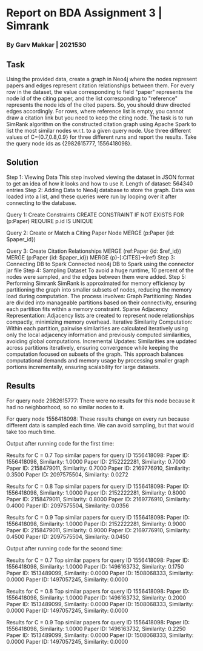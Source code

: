 # Report on BDA Assignment 3 | Simrank
### By Garv Makkar | 2021530

## Task
Using the provided data, create a graph in Neo4j where the nodes represent papers and edges represent citation relationships between them. For every row in the dataset, the value corresponding to field "paper" represents the node id of the citing paper, and the list corresponding to "reference" represents the node ids of the cited papers. So, you should draw directed edges accordingly. For rows, where reference list is empty, you cannot draw a citation link but you need to keep the citing node. The task is to run SimRank algorithm on the constructed citation graph using Apache Spark to list the most similar nodes w.r.t. to a given query node. Use three different values of C={0.7,0.8,0.9} for three different runs and report the results. Take the query node ids as {2982615777, 1556418098}.

## Solution
Step 1: Viewing Data 
This step involved viewing the dataset in JSON format to get an idea of how it looks and how to use it.
Length of dataset: 564340 entries
Step 2: Adding Data to Neo4j database to store the graph.
Data was loaded into a list, and these queries were run by looping over it after connecting to the database.

Query 1: Create Constraints
CREATE CONSTRAINT IF NOT EXISTS FOR (p:Paper) REQUIRE p.id IS UNIQUE

Query 2: Create or Match a Citing Paper Node
MERGE (p:Paper {id: $paper_id})

Query 3: Create Citation Relationships
MERGE (ref:Paper {id: $ref_id})
MERGE (p:Paper {id: $paper_id})
MERGE (p)-[:CITES]->(ref)
Step 3: Connecting DB to Spark
Connected neo4j DB to Spark using the connector jar file
Step 4: Sampling Dataset
To avoid a huge runtime, 10 percent of the nodes were sampled, and the edges between them were added.
Step 5: Performing Simrank
SimRank is approximated for memory efficiency by partitioning the graph into smaller subsets of nodes, reducing the memory load during computation. The process involves:
Graph Partitioning: Nodes are divided into manageable partitions based on their connectivity, ensuring each partition fits within a memory constraint.
Sparse Adjacency Representation: Adjacency lists are created to represent node relationships compactly, minimizing memory overhead.
Iterative Similarity Computation: Within each partition, pairwise similarities are calculated iteratively using only the local adjacency information and previously computed similarities, avoiding global computations.
Incremental Updates: Similarities are updated across partitions iteratively, ensuring convergence while keeping the computation focused on subsets of the graph.
This approach balances computational demands and memory usage by processing smaller graph portions incrementally, ensuring scalability for large datasets.

## Results
For query node 2982615777: 
There were no results for this node because it had no neighborhood, so no similar nodes to it.

For query node 1556418098: 
These results change on every run because different data is sampled each time. We can avoid sampling, but that would take too much time. 

Output after running code for the first time:

Results for C = 0.7
Top similar papers for query ID 1556418098:
Paper ID: 1556418098, Similarity: 1.0000
Paper ID: 2152222281, Similarity: 0.7000
Paper ID: 2158479011, Similarity: 0.7000
Paper ID: 2169776910, Similarity: 0.3500
Paper ID: 2097575504, Similarity: 0.0272

Results for C = 0.8
Top similar papers for query ID 1556418098:
Paper ID: 1556418098, Similarity: 1.0000
Paper ID: 2152222281, Similarity: 0.8000
Paper ID: 2158479011, Similarity: 0.8000
Paper ID: 2169776910, Similarity: 0.4000
Paper ID: 2097575504, Similarity: 0.0356

Results for C = 0.9
Top similar papers for query ID 1556418098:
Paper ID: 1556418098, Similarity: 1.0000
Paper ID: 2152222281, Similarity: 0.9000
Paper ID: 2158479011, Similarity: 0.9000
Paper ID: 2169776910, Similarity: 0.4500
Paper ID: 2097575504, Similarity: 0.0450

Output after running code for the second time:

Results for C = 0.7
Top similar papers for query ID 1556418098:
Paper ID: 1556418098, Similarity: 1.0000
Paper ID: 1496163732, Similarity: 0.1750
Paper ID: 1513489099, Similarity: 0.0000
Paper ID: 1508068333, Similarity: 0.0000
Paper ID: 1497057245, Similarity: 0.0000

Results for C = 0.8
Top similar papers for query ID 1556418098:
Paper ID: 1556418098, Similarity: 1.0000
Paper ID: 1496163732, Similarity: 0.2000
Paper ID: 1513489099, Similarity: 0.0000
Paper ID: 1508068333, Similarity: 0.0000
Paper ID: 1497057245, Similarity: 0.0000

Results for C = 0.9
Top similar papers for query ID 1556418098:
Paper ID: 1556418098, Similarity: 1.0000
Paper ID: 1496163732, Similarity: 0.2250
Paper ID: 1513489099, Similarity: 0.0000
Paper ID: 1508068333, Similarity: 0.0000
Paper ID: 1497057245, Similarity: 0.0000








